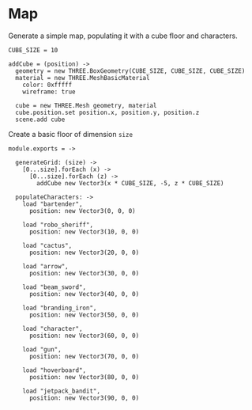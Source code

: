 Map
===

Generate a simple map, populating it with a cube floor and characters.

    CUBE_SIZE = 10
    
    addCube = (position) ->
      geometry = new THREE.BoxGeometry(CUBE_SIZE, CUBE_SIZE, CUBE_SIZE)
      material = new THREE.MeshBasicMaterial
        color: 0xfffff
        wireframe: true

      cube = new THREE.Mesh geometry, material
      cube.position.set position.x, position.y, position.z
      scene.add cube

Create a basic floor of dimension `size`

    module.exports = ->

      generateGrid: (size) ->
        [0...size].forEach (x) ->
          [0...size].forEach (z) ->
            addCube new Vector3(x * CUBE_SIZE, -5, z * CUBE_SIZE)
      
      populateCharacters: ->
        load "bartender",
          position: new Vector3(0, 0, 0)
  
        load "robo_sheriff",
          position: new Vector3(10, 0, 0)
  
        load "cactus",
          position: new Vector3(20, 0, 0)
  
        load "arrow",
          position: new Vector3(30, 0, 0)
  
        load "beam_sword",
          position: new Vector3(40, 0, 0)
  
        load "branding_iron",
          position: new Vector3(50, 0, 0)
  
        load "character",
          position: new Vector3(60, 0, 0)
  
        load "gun",
          position: new Vector3(70, 0, 0)
  
        load "hoverboard",
          position: new Vector3(80, 0, 0)
  
        load "jetpack_bandit",
          position: new Vector3(90, 0, 0)
        